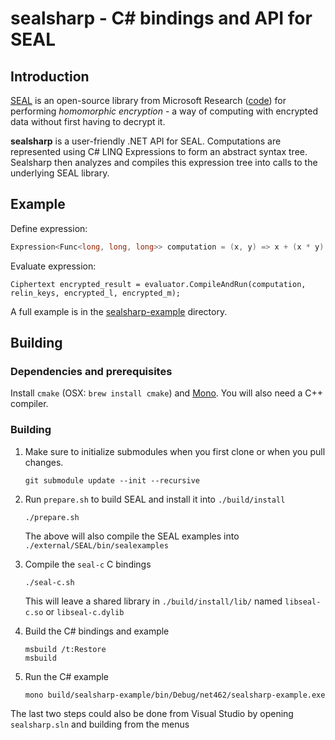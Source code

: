 
# sealsharp - C# bindings and API for SEAL

## Introduction

[SEAL](https://sealcrypto.org) is an open-source library from Microsoft Research ([code](https://github.com/Microsoft/SEAL)) for performing *homomorphic encryption* - a way of computing with encrypted data without first having to decrypt it.  

**sealsharp** is a user-friendly .NET API for SEAL. Computations are represented using C# LINQ Expressions to form an abstract syntax tree. Sealsharp then analyzes and compiles this expression tree into calls to the underlying SEAL library.

## Example

Define expression:

```csharp
Expression<Func<long, long, long>> computation = (x, y) => x + (x * y);
```

Evaluate expression:

```
Ciphertext encrypted_result = evaluator.CompileAndRun(computation, relin_keys, encrypted_l, encrypted_m);
```

A full example is in the [sealsharp-example](./sealsharp-example/) directory.

## Building

### Dependencies and prerequisites

Install `cmake` (OSX: `brew install cmake`) and
[Mono](https://www.mono-project.com/downloads).  You will also need a C++
compiler.

### Building

1. Make sure to initialize submodules when you first clone or when you pull changes.

       git submodule update --init --recursive

2. Run `prepare.sh` to build SEAL and install it into `./build/install`

       ./prepare.sh

   The above will also compile the SEAL examples into `./external/SEAL/bin/sealexamples`

3. Compile the `seal-c` C bindings

       ./seal-c.sh

   This will leave a shared library in `./build/install/lib/` named `libseal-c.so` or `libseal-c.dylib`

4. Build the C# bindings and example

       msbuild /t:Restore
	   msbuild

5. Run the C# example

       mono build/sealsharp-example/bin/Debug/net462/sealsharp-example.exe

The last two steps could also be done from Visual Studio by opening `sealsharp.sln` and building from the menus

